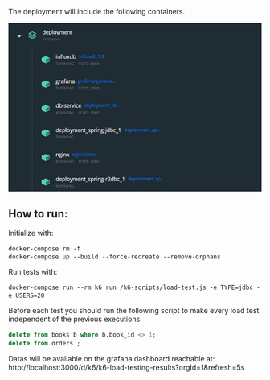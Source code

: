 
The deployment will include the following containers.

![Containers](./docker-summary-windows.jpg)

## How to run:

Initialize with:

```shell
docker-compose rm -f
docker-compose up --build --force-recreate --remove-orphans 
```

Run tests with:

```shell
docker-compose run --rm k6 run /k6-scripts/load-test.js -e TYPE=jdbc -e USERS=20
```

Before each test you should run the following script to make every load test independent of the previous executions.

```sql
delete from books b where b.book_id <> 1;
delete from orders ;
```

Datas will be available on the grafana dashboard reachable
at: http://localhost:3000/d/k6/k6-load-testing-results?orgId=1&refresh=5s

